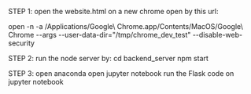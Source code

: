 STEP 1:
open the website.html on a new chrome open by this url:

open -n -a /Applications/Google\ Chrome.app/Contents/MacOS/Google\ Chrome --args --user-data-dir="/tmp/chrome_dev_test" --disable-web-security

STEP 2:
run the node server by:
cd backend_server
npm start

STEP 3:
    open anaconda
    open jupyter notebook
    run the Flask code on jupyter notebook